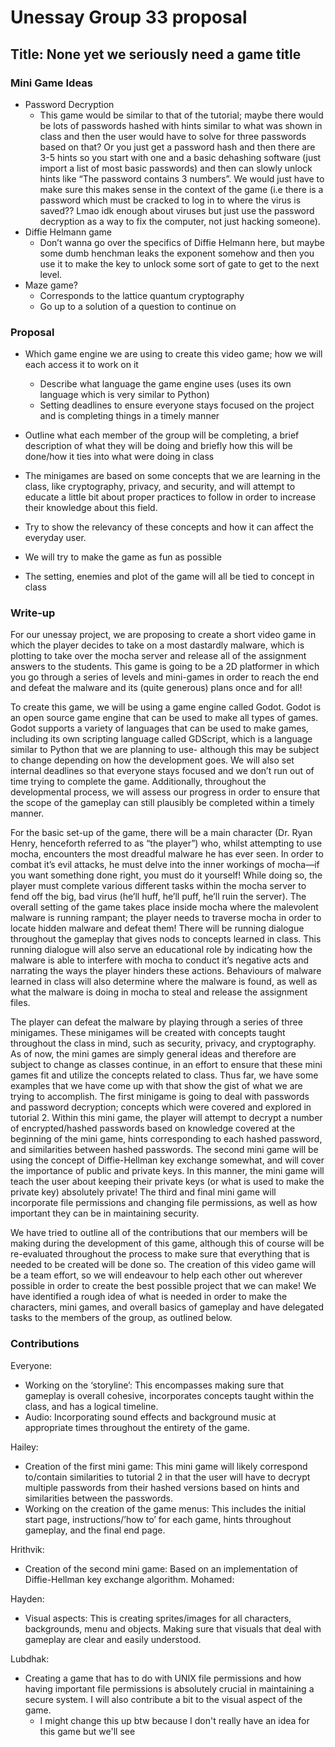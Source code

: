 # Unessay Group 33 proposal

## Title: None yet we seriously need a game title

### Mini Game Ideas

- Password Decryption
  - This game would be similar to that of the tutorial; maybe there would be lots of passwords hashed with hints similar to what was shown in class and then the user would have to solve for three passwords based on that? Or you just get a password hash and then there are 3-5 hints so you start with one and a basic dehashing software (just import a list of most basic passwords) and then can slowly unlock hints like “The password contains 3 numbers”. We would just have to make sure this makes sense in the context of the game (i.e there is a password which must be cracked to log in to where the virus is saved?? Lmao idk enough about viruses but just use the password decryption as a way to fix the computer, not just hacking someone).
- Diffie Helmann game
  - Don’t wanna go over the specifics of Diffie Helmann here, but maybe some dumb henchman leaks the exponent somehow and then you use it to make the key to unlock some sort of gate to get to the next level.
- Maze game?
  - Corresponds to the lattice quantum cryptography
  - Go up to a solution of a question to continue on

### Proposal

- Which game engine we are using to create this video game; how we will each access it to work on it
  - Describe what language the game engine uses (uses its own language which is very similar to Python)
  - Setting deadlines to ensure everyone stays focused on the project and is completing things in a timely manner
- Outline what each member of the group will be completing, a brief description of what they will be doing and briefly how this will be done/how it ties into what were doing in class

- The minigames are based on some concepts that we are learning in the class, like cryptography, privacy, and security, and will attempt to educate a little bit about proper practices to follow in order to increase their knowledge about this field.
- Try to show the relevancy of these concepts and how it can affect the everyday user.
- We will try to make the game as fun as possible
- The setting, enemies and plot of the game will all be tied to concept in class

### Write-up

For our unessay project, we are proposing to create a short video game in which the player decides to take on a most dastardly malware, which is plotting to take over the mocha server and release all of the assignment answers to the students. This game is going to be a 2D platformer in which you go through a series of levels and mini-games in order to reach the end and defeat the malware and its (quite generous) plans once and for all!

To create this game, we will be using a game engine called Godot. Godot is an open source game engine that can be used to make all types of games. Godot supports a variety of languages that can be used to make games, including its own scripting language called GDScript, which is a language similar to Python that we are planning to use- although this may be subject to change depending on how the development goes. We will also set internal deadlines so that everyone stays focused and we don’t run out of time trying to complete the game. Additionally, throughout the developmental process, we will assess our progress in order to ensure that the scope of the gameplay can still plausibly be completed within a timely manner.

For the basic set-up of the game, there will be a main character (Dr. Ryan Henry, henceforth referred to as “the player”) who, whilst attempting to use mocha, encounters the most dreadful malware he has ever seen. In order to combat it’s evil attacks, he must delve into the inner workings of mocha—if you want something done right, you must do it yourself! While doing so, the player must complete various different tasks within the mocha server to fend off the big, bad virus (he’ll huff, he’ll puff, he’ll ruin the server). The overall setting of the game takes place inside mocha where the malevolent malware is running rampant; the player needs to traverse mocha in order to locate hidden malware and defeat them! There will be running dialogue throughout the gameplay that gives nods to concepts learned in class. This running dialogue will also serve an educational role by indicating how the malware is able to interfere with mocha to conduct it’s negative acts and narrating the ways the player hinders these actions. Behaviours of malware learned in class will also determine where the malware is found, as well as what the malware is doing in mocha to steal and release the assignment files.

The player can defeat the malware by playing through a series of three minigames. These minigames will be created with concepts taught throughout the class in mind, such as security, privacy, and cryptography. As of now, the mini games are simply general ideas and therefore are subject to change as classes continue, in an effort to ensure that these mini games fit and utilize the concepts related to class. Thus far, we have some examples that we have come up with that show the gist of what we are trying to accomplish. The first minigame is going to deal with passwords and password decryption; concepts which were covered and explored in tutorial 2. Within this mini game, the player will attempt to decrypt a number of encrypted/hashed passwords based on knowledge covered at the beginning of the mini game, hints corresponding to each hashed password, and similarities between hashed passwords. The second mini game will be using the concept of Diffie-Hellman key exchange somewhat, and will cover the importance of  public and private keys. In this manner, the mini game will teach the user about keeping their private keys (or what is used to make the private key) absolutely private! The third and final mini game will incorporate file permissions and changing file permissions, as well as how important they can be in maintaining security.

We have tried to outline all of the contributions that our members will be making during the development of this game, although this of course will be re-evaluated throughout the process to make sure that everything that is needed to be created will be done so. The creation of this video game will be a team effort, so we will endeavour to help each other out wherever possible in order to create the best possible project that we can make! We have identified a rough idea of what is needed in order to make the characters, mini games, and overall basics of gameplay and have delegated tasks to the members of the group, as outlined below.

### Contributions
<!-- We can add all of our contributions here as we work on the project. We should be able to get pretty detailed, so essentially these are for now just examples -->

Everyone:

- Working on the ‘storyline’: This encompasses making sure that gameplay is overall cohesive, incorporates concepts taught within the class, and has a logical timeline.
- Audio: Incorporating sound effects and background music at appropriate times throughout the entirety of the game.

Hailey:

- Creation of the first mini game: This mini game will likely correspond to/contain similarities to tutorial 2 in that the user will have to decrypt multiple passwords from their hashed versions based on hints and similarities between the passwords.
- Working on the creation of the game menus: This includes the initial start page, instructions/’how to’ for each game, hints throughout gameplay, and the final end page.

Hrithvik:

- Creation of the second mini game: Based on an implementation of Diffie-Hellman key exchange algorithm.
Mohamed:

Hayden:

- Visual aspects:  This is creating sprites/images for all characters, backgrounds, menu and objects. Making sure that visuals that deal with gameplay are clear and easily understood.

Lubdhak:

- Creating a game that has to do with UNIX file permissions and how having important file permissions is absolutely crucial in maintaining a secure system. I will also contribute a bit to the visual aspect of the game.
  - I might change this up btw because I don't really have an idea for this game but we'll see
